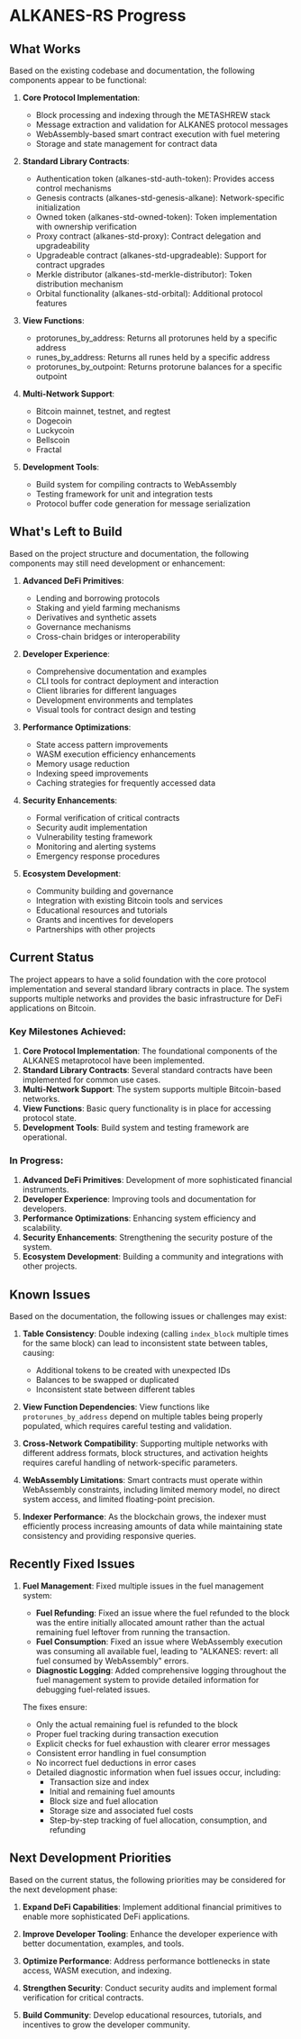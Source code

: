 # ALKANES-RS Progress

## What Works

Based on the existing codebase and documentation, the following components appear to be functional:

1. **Core Protocol Implementation**:
   - Block processing and indexing through the METASHREW stack
   - Message extraction and validation for ALKANES protocol messages
   - WebAssembly-based smart contract execution with fuel metering
   - Storage and state management for contract data

2. **Standard Library Contracts**:
   - Authentication token (alkanes-std-auth-token): Provides access control mechanisms
   - Genesis contracts (alkanes-std-genesis-alkane): Network-specific initialization
   - Owned token (alkanes-std-owned-token): Token implementation with ownership verification
   - Proxy contract (alkanes-std-proxy): Contract delegation and upgradeability
   - Upgradeable contract (alkanes-std-upgradeable): Support for contract upgrades
   - Merkle distributor (alkanes-std-merkle-distributor): Token distribution mechanism
   - Orbital functionality (alkanes-std-orbital): Additional protocol features

3. **View Functions**:
   - protorunes_by_address: Returns all protorunes held by a specific address
   - runes_by_address: Returns all runes held by a specific address
   - protorunes_by_outpoint: Returns protorune balances for a specific outpoint

4. **Multi-Network Support**:
   - Bitcoin mainnet, testnet, and regtest
   - Dogecoin
   - Luckycoin
   - Bellscoin
   - Fractal

5. **Development Tools**:
   - Build system for compiling contracts to WebAssembly
   - Testing framework for unit and integration tests
   - Protocol buffer code generation for message serialization

## What's Left to Build

Based on the project structure and documentation, the following components may still need development or enhancement:

1. **Advanced DeFi Primitives**:
   - Lending and borrowing protocols
   - Staking and yield farming mechanisms
   - Derivatives and synthetic assets
   - Governance mechanisms
   - Cross-chain bridges or interoperability

2. **Developer Experience**:
   - Comprehensive documentation and examples
   - CLI tools for contract deployment and interaction
   - Client libraries for different languages
   - Development environments and templates
   - Visual tools for contract design and testing

3. **Performance Optimizations**:
   - State access pattern improvements
   - WASM execution efficiency enhancements
   - Memory usage reduction
   - Indexing speed improvements
   - Caching strategies for frequently accessed data

4. **Security Enhancements**:
   - Formal verification of critical contracts
   - Security audit implementation
   - Vulnerability testing framework
   - Monitoring and alerting systems
   - Emergency response procedures

5. **Ecosystem Development**:
   - Community building and governance
   - Integration with existing Bitcoin tools and services
   - Educational resources and tutorials
   - Grants and incentives for developers
   - Partnerships with other projects

## Current Status

The project appears to have a solid foundation with the core protocol implementation and several standard library contracts in place. The system supports multiple networks and provides the basic infrastructure for DeFi applications on Bitcoin.

### Key Milestones Achieved:

1. **Core Protocol Implementation**: The foundational components of the ALKANES metaprotocol have been implemented.
2. **Standard Library Contracts**: Several standard contracts have been implemented for common use cases.
3. **Multi-Network Support**: The system supports multiple Bitcoin-based networks.
4. **View Functions**: Basic query functionality is in place for accessing protocol state.
5. **Development Tools**: Build system and testing framework are operational.

### In Progress:

1. **Advanced DeFi Primitives**: Development of more sophisticated financial instruments.
2. **Developer Experience**: Improving tools and documentation for developers.
3. **Performance Optimizations**: Enhancing system efficiency and scalability.
4. **Security Enhancements**: Strengthening the security posture of the system.
5. **Ecosystem Development**: Building a community and integrations with other projects.

## Known Issues

Based on the documentation, the following issues or challenges may exist:

1. **Table Consistency**: Double indexing (calling `index_block` multiple times for the same block) can lead to inconsistent state between tables, causing:
   - Additional tokens to be created with unexpected IDs
   - Balances to be swapped or duplicated
   - Inconsistent state between different tables

2. **View Function Dependencies**: View functions like `protorunes_by_address` depend on multiple tables being properly populated, which requires careful testing and validation.

3. **Cross-Network Compatibility**: Supporting multiple networks with different address formats, block structures, and activation heights requires careful handling of network-specific parameters.

4. **WebAssembly Limitations**: Smart contracts must operate within WebAssembly constraints, including limited memory model, no direct system access, and limited floating-point precision.

5. **Indexer Performance**: As the blockchain grows, the indexer must efficiently process increasing amounts of data while maintaining state consistency and providing responsive queries.

## Recently Fixed Issues

1. **Fuel Management**: Fixed multiple issues in the fuel management system:
   - **Fuel Refunding**: Fixed an issue where the fuel refunded to the block was the entire initially allocated amount rather than the actual remaining fuel leftover from running the transaction.
   - **Fuel Consumption**: Fixed an issue where WebAssembly execution was consuming all available fuel, leading to "ALKANES: revert: all fuel consumed by WebAssembly" errors.
   - **Diagnostic Logging**: Added comprehensive logging throughout the fuel management system to provide detailed information for debugging fuel-related issues.
   
   The fixes ensure:
   - Only the actual remaining fuel is refunded to the block
   - Proper fuel tracking during transaction execution
   - Explicit checks for fuel exhaustion with clearer error messages
   - Consistent error handling in fuel consumption
   - No incorrect fuel deductions in error cases
   - Detailed diagnostic information when fuel issues occur, including:
     - Transaction size and index
     - Initial and remaining fuel amounts
     - Block size and fuel allocation
     - Storage size and associated fuel costs
     - Step-by-step tracking of fuel allocation, consumption, and refunding

## Next Development Priorities

Based on the current status, the following priorities may be considered for the next development phase:

1. **Expand DeFi Capabilities**: Implement additional financial primitives to enable more sophisticated DeFi applications.

2. **Improve Developer Tooling**: Enhance the developer experience with better documentation, examples, and tools.

3. **Optimize Performance**: Address performance bottlenecks in state access, WASM execution, and indexing.

4. **Strengthen Security**: Conduct security audits and implement formal verification for critical contracts.

5. **Build Community**: Develop educational resources, tutorials, and incentives to grow the developer community.
